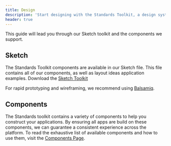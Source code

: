 ```yaml
---
title: Design
description: 'Start designing with the Standards Toolkit, a design system from the Royal Navy'
header: true
---
```


This guide will lead you through our Sketch toolkit and the components we support.

## Sketch
The Standards Toolkit components are available in our Sketch file. This file contains all of our components, as well as layout ideas application examples. Download the <a href="/standards-toolkit.sketch" download>Sketch Toolkit</a>

For rapid prototyping and wireframing, we recommend using [Balsamiq](https://balsamiq.com/).


## Components

The Standards toolkit contains a variety of components to help you construct your applications. By ensuring all apps are build on these components, we can guarantee a consistent experience across the platform. To read the exhaustive list of available components and how to use them, visit the [Components Page](/components).
